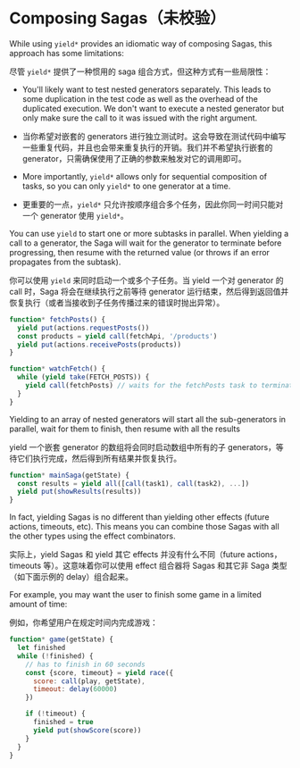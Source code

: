 # Composing Sagas（未校验）

While using `yield*` provides an idiomatic way of composing Sagas, this approach has some limitations:

尽管 `yield*` 提供了一种惯用的 saga 组合方式，但这种方式有一些局限性：

- You'll likely want to test nested generators separately. This leads to some duplication in the test code as well as the overhead of the duplicated execution. We don't want to execute a nested generator but only make sure the call to it was issued with the right argument.
- 当你希望对嵌套的 generators 进行独立测试时。这会导致在测试代码中编写一些重复代码，并且也会带来重复执行的开销。我们并不希望执行嵌套的 generator，只需确保使用了正确的参数来触发对它的调用即可。

- More importantly, `yield*` allows only for sequential composition of tasks, so you can only `yield*` to one generator at a time.
- 更重要的一点，`yield*` 只允许按顺序组合多个任务，因此你同一时间只能对一个 generator 使用 `yield*`。

You can use `yield` to start one or more subtasks in parallel. When yielding a call to a generator, the Saga will wait for the generator to terminate before progressing, then resume with the returned value (or throws if an error propagates from the subtask).

你可以使用 `yield` 来同时启动一个或多个子任务。当 yield 一个对 generator 的 call 时，Saga 将会在继续执行之前等待 generator 运行结束，然后得到返回值并恢复执行（或者当接收到子任务传播过来的错误时抛出异常）。 

```javascript
function* fetchPosts() {
  yield put(actions.requestPosts())
  const products = yield call(fetchApi, '/products')
  yield put(actions.receivePosts(products))
}

function* watchFetch() {
  while (yield take(FETCH_POSTS)) {
    yield call(fetchPosts) // waits for the fetchPosts task to terminate
  }
}
```

Yielding to an array of nested generators will start all the sub-generators in parallel, wait
for them to finish, then resume with all the results

yield 一个嵌套 generator 的数组将会同时启动数组中所有的子 generators，等待它们执行完成，然后得到所有结果并恢复执行。

```javascript
function* mainSaga(getState) {
  const results = yield all([call(task1), call(task2), ...])
  yield put(showResults(results))
}
```

In fact, yielding Sagas is no different than yielding other effects (future actions, timeouts, etc). This means you can combine those Sagas with all the other types using the effect combinators.

实际上，yield Sagas 和 yield 其它 effects 并没有什么不同（future actions， timeouts 等）。这意味着你可以使用 effect 组合器将 Sagas 和其它非 Saga 类型（如下面示例的 delay）组合起来。

For example, you may want the user to finish some game in a limited amount of time:

例如，你希望用户在规定时间内完成游戏：

```javascript
function* game(getState) {
  let finished
  while (!finished) {
    // has to finish in 60 seconds
    const {score, timeout} = yield race({
      score: call(play, getState),
      timeout: delay(60000)
    })

    if (!timeout) {
      finished = true
      yield put(showScore(score))
    }
  }
}
```
